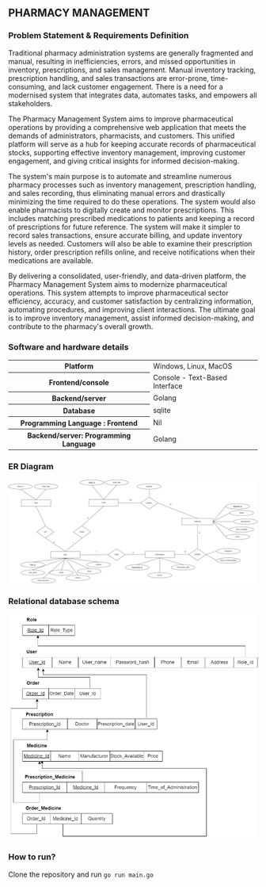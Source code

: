 ## PHARMACY MANAGEMENT

### Problem Statement & Requirements Definition
Traditional pharmacy administration systems are generally fragmented and manual, resulting in inefficiencies, errors, and missed opportunities in inventory, prescriptions, and sales management. Manual inventory tracking, prescription handling, and sales transactions are error-prone, time-consuming, and lack customer engagement. There is a need for a modernised system that integrates data, automates tasks, and empowers all stakeholders.

The Pharmacy Management System aims to improve pharmaceutical operations by providing a comprehensive web application that meets the demands of administrators, pharmacists, and customers. This unified platform will serve as a hub for keeping accurate records of pharmaceutical stocks, supporting effective inventory management, improving customer engagement, and giving critical insights for informed decision-making.

The system's main purpose is to automate and streamline numerous pharmacy processes such as inventory management, prescription handling, and sales recording, thus eliminating manual errors and drastically minimizing the time required to do these operations.  The system would also enable pharmacists to digitally create and monitor prescriptions. This includes matching prescribed medications to patients and keeping a record of prescriptions for future reference. The system will make it simpler to record sales transactions, ensure accurate billing, and update inventory levels as needed. Customers will also be able to examine their prescription history, order prescription refills online, and receive notifications when their medications are available.

By delivering a consolidated, user-friendly, and data-driven platform, the Pharmacy Management System aims to modernize pharmaceutical operations. This system attempts to improve pharmaceutical sector efficiency, accuracy, and customer satisfaction by centralizing information, automating procedures, and improving client interactions. The ultimate goal is to improve inventory management, assist informed decision-making, and contribute to the pharmacy's overall growth.

### Software and hardware details
<table>
    <tr>
        <th>Platform</th> 
        <td>Windows, Linux, MacOS</td>
    </tr>
    <tr>
        <th>Frontend/console</th> 
        <td>Console - Text-Based Interface</td>
    </tr>
    <tr>
        <th>Backend/server</th> 
        <td>Golang</td>
    </tr>
    <tr>
        <th>Database</th> 
        <td>sqlite</td>
    </tr>
    <tr>
        <th>Programming Language : Frontend</th> 
        <td>Nil</td>
    </tr>
    <tr>
        <th>Backend/server: Programming Language</th> 
        <td>Golang</td>
    </tr>
</table>

### ER Diagram
![ER Diagram](images/ER%20diagram.png)

### Relational database schema
![Relational Database Schema](images/Relational%20Database%20Schema.png)



### How to run?
Clone the repository and run `go run main.go`